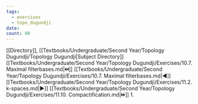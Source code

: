 ```yaml
---
tags:
  - exercises
  - topo_dugundji
date: 
count: 80
---
```

[[Directory]], [[Textbooks/Undergraduate/Second Year/Topology Dugundji/Topology Dugundji|Subject Directory]]
[[Textbooks/Undergraduate/Second Year/Topology Dugundji/Exercises/10.7. Maximal filterbases.md|🞀🞀]] [[Textbooks/Undergraduate/Second Year/Topology Dugundji/Exercises/10.7. Maximal filterbases.md|◀]] [[Textbooks/Undergraduate/Second Year/Topology Dugundji/Exercises/11.2. k-spaces.md|▶]] [[Textbooks/Undergraduate/Second Year/Topology Dugundji/Exercises/11.10. Compactification.md|🞂🞂]]
1. 